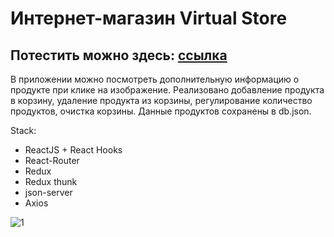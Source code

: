 # Интернет-магазин Virtual Store
## Потестить можно здесь: [ссылка](https://react-store-app-2.herokuapp.com/)

В приложении можно посмотреть дополнительную информацию о продукте при клике на изображение. Реализовано добавление продукта в корзину, удаление продукта из корзины, регулирование количество продуктов, очистка корзины. Данные продуктов сохранены в db.json.

Stack:

- ReactJS + React Hooks
- React-Router
- Redux
- Redux thunk
- json-server
- Axios


![1](https://user-images.githubusercontent.com/82547298/125361746-312c2980-e387-11eb-979b-f60d4308f5a5.png)
